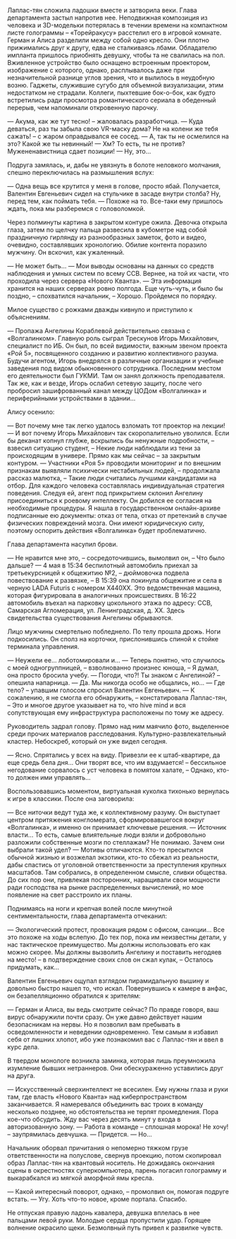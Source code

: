 Лаплас-тян сложила ладошки вместе и затворила веки. Глава департамента застыл напротив нее. Неподвижная композиция из человека и 3D-модельки потерялась в течении времени на компактном листе голограммы – «Торейракусу» расстелил его в игровой комнате. Герман и Алиса разделили между собой одно кресло. Они плотно прижимались друг к другу, едва не сталкиваясь лбами. Обладателю импланта пришлось приобнять девушку, чтобы та не свалилась на пол. Вживленное устройство было оснащено встроенным проектором, изображение с которого, однако, расплывалось даже при незначительной разнице углов зрения, что и вылилось в неудобную возню. Гаджеты, служившие сугубо для объемной визуализации, этим недостатком не страдали. Коллеги, пыхтевшие бок-о-бок, как будто встретились ради просмотра романтического сериала в обеденный перерыв, чем напоминали откровенную парочку.

— Акума, как же тут тесно! – жаловалась разработчица. 
— Куда деваться, раз ты забыла свою VR-маску дома? Не на колени же тебя сажать! – с жаром оправдывался ее сосед. 
— А, так ты не осмелился на это? Какой же ты невинный! 
— Хм? То есть, ты не против? Мужененавистница сдает позиции! 
— Ну, это...

Подруга замялась, и, дабы не увязнуть в болоте неловкого молчания, спешно переключилась на размышления вслух:

— Одна вещь все крутится у меня в голове, просто ябай. Получается, Валентин Евгеньевич сидел на стульчике в засаде внутри столба? Ну, перед тем, как поймать тебя. 
— Похоже на то. Все-таки ему пришлось ждать, пока мы разберемся с головоломкой.

Через полминуты картина в закрытом контуре ожила. Девочка открыла глаза, затем по щелчку пальца развесила в кубометре над собой праздничную гирлянду из разнообразных заметок, фото и видео, очевидно, составлявших хронологию. Обилие контента поразило мужчину. Он вскочил, как ужаленный.

— Не может быть... 
— Мои выводы основаны на данных со средств наблюдения и умных систем по всему ССВ. Вернее, на той их части, что проходила через сервера «Нового Кванта». 
— Эта информация хранится на наших серверах ровно полгода. Еще чуть-чуть, и было бы поздно, – спохватился начальник, – Хорошо. Пройдемся по порядку.

Милое существо с рожками дважды кивнуло и приступило к объяснениям.

— Пропажа Ангелины Кораблевой действительно связана с «Волгалинком». Главную роль сыграл Трескунов Игорь Михайлович, специалист по ИБ. Он был, по всей видимости, важным звеном проекта «Рой 5», посвященного созданию и развитию коллективного разума. Будучи агентом, Игорь внедрялся в различные организации и учебные заведения под видом обыкновенного сотрудника. Последним местом его деятельности был ГУКМИ. Там он занял должность преподавателя. Так же, как и везде, Игорь ослабил сетевую защиту, после чего пробросил зашифрованный канал между ЦОДом «Волгалинка» и периферийными устройствами в здании...

Алису осенило:

— Вот почему мне так легко удалось взломать тот проектор на лекции! 
— И вот почему Игорь Михайлович так скоропалительно уволился. Если бы деканат копнул глубже, вскрылись бы ненужные подробности, – взвесил ситуацию студент, – Некие люди наблюдали из тени за происходящим в универе. Прямо как мы сейчас – за закрытым контуром. 
— Участники «Роя 5» проводили мониторинг и по внешним признакам выявляли психически нестабильных людей, – продолжала рассказ малютка, – Такие люди считались лучшими кандидатами на отбор. Для каждого человека составлялась индивидуальная стратегия поведения. Следуя ей, агент под прикрытием склонил Ангелину присоединиться к роевому интеллекту. Он добился ее согласия на необходимые процедуры. Я нашла в государственном онлайн-архиве подписанные ею документы: отказ от тела, отказ от претензий в случае физических повреждений мозга. Они имеют юридическую силу, поэтому оспорить действия «Волгалинка» будет проблематично.

Глава департамента насупил брови.

— Не нравится мне это, – сосредоточившись, вымолвил он, – Что было дальше? 
— 4 мая в 15:34 беспилотный автомобиль приехал за третьекурсницей к общежитию №2, – дюймовочка подвела повествование к развязке, – В 15:39 она покинула общежитие и села в черную LADA Futuris с номером X440XX. Это ведомственная машина, которая фигурировала в аналогичных происшествиях. В 16:22 автомобиль въехал на парковку цокольного этажа по адресу: ССВ, Самарская Агломерация, ул. Ленинградская, д. ХХ. Здесь свидетельства существования Ангелины обрываются.

Лицо мужчины смертельно побледнело. По телу прошла дрожь. Ноги подкосились. Он сполз на корточки, прислонившись спиной к стойке терминала управления.

— Неужели ее... лоботомировали и... 
— Теперь понятно, что случилось с моей одногруппницей, – взволнованно произнес юноша, – Я думал, она просто бросила учебу. 
— Погоди, что?! Ты знаком с Ангелиной? – опешила напарница. 
— Да. Мы никогда особо не общались, но... 
— Где тело? – упавшим голосом спросил Валентин Евгеньевич. 
— К сожалению, я не смогла его обнаружить, – констатировала Лаплас-тян, – Это и многое другое указывает на то, что hive mind и вся сопутствующая ему инфраструктура расположены по тому же адресу.

Руководитель задрал голову. Прямо над ним маячило фото, выделенное среди прочих материалов расследования. Культурно-развлекательный кластер. Небоскреб, который он уже видел сегодня.

— Ясно. Спрятались у всех на виду. Привезли ее к штаб-квартире, да еще средь бела дня... Они творят все, что им вздумается! – бессильное негодование сорвалось с уст человека в помятом халате, – Однако, кто-то должен ими управлять...

Воспользовавшись моментом, виртуальная куколка тихонько вернулась к игре в классики. После она заговорила:

— Все ниточки ведут туда же, к коллективному разуму. Он выступает центром притяжения конгломерата, сформировавшегося вокруг «Волгалинка», и именно он принимает ключевые решения. 
— Источник власти... То есть, самые влиятельные люди взяли и добровольно разложили собственные мозги по стеллажам? Не понимаю. Зачем они выбрали такой удел? 
— Мотивы отличаются. Кто-то пресытился обычной жизнью и возжелал экзотики, кто-то сбежал из реальности, дабы спастись от уголовной ответственности за преступления крупных масштабов. Там собрались, в определенном смысле, сливки общества. До сих пор они, привлекая посторонних, наращивали свои мощности ради господства на рынке распределенных вычислений, но мое появление на свет расстроило их планы.

Поднимаясь на ноги и крепчая волей после минутной сентиментальности, глава департамента отчеканил:

— Экологический протест, провокация рядом с офисом, санкции... Все это похоже на ходы вслепую. До тех пор, пока им неизвестны детали, у нас тактическое преимущество. Мы должны использовать его как можно скорее. Мы должны вызволить Ангелину и поставить негодяев на место! – в подтверждение своих слов он сжал кулак, – Осталось придумать, как...

Валентин Евгеньевич ощупал взглядом пирамидальную вышину и довольно быстро нашел то, что искал. Повернувшись к камере в анфас, он безапелляционно обратился к зрителям:

— Герман и Алиса, вы ведь смотрите сейчас? По правде говоря, ваш вирус обнаружили почти сразу. Он уже давно действует нашим безопасникам на нервы. Но я позволил вам пребывать в осведомленности и неведении одновременно. Тем самым я избавил себя от лишних хлопот, ибо уже познакомил вас с Лаплас-тян и ввел в курс дела.

В твердом монологе возникла заминка, которая лишь преумножила изумление бывших нетраннеров. Они обескураженно уставились друг на друга.

— Искусственный сверхинтеллект не всесилен. Ему нужны глаза и руки там, где власть «Нового Кванта» над киберпространством заканчивается. Я намеревался объединить вас троих в команду несколько позднее, но обстоятельства не терпят промедления. Пора кое-что обсудить. Жду вас через десять минут у входа в авторизованную зону. 
— Работа в команде – сплошная морока! Не хочу! – заупрямилась девчушка. 
— Придется. 
— Но...

Начальник оборвал причитания о непомерно тяжком грузе ответственности на полуслове, свернув проекцию, потом скопировал образ Лаплас-тян на квантовый носитель. Не дожидаясь окончания сцены в окрестностях суперкомпьютера, парень погасил голограмму и выкарабкался из мягкой аморфной ямы кресла.

— Какой интересный поворот, однако, – промолвил он, помогая подруге встать. 
— Угу. Хоть что-то новое, кроме портала. Спасибо.

Не отпуская правую ладонь кавалера, девушка вплелась в нее пальцами левой руки. Молодые сердца пропустили удар. Горящее волнение окрасило щеки. Безмолвный путь привел к развилке чувств.